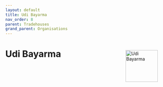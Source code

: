 ```yaml
---
layout: default
title: Udi Bayarma
nav_order: 8
parent: Tradehouses
grand_parent: Organisations
---
```

<img src="/shysba/img/ub.png"
     alt="Udi Bayarma"
     style="float: right; margin: 30px; width: 100px;" />

# Udi Bayarma
